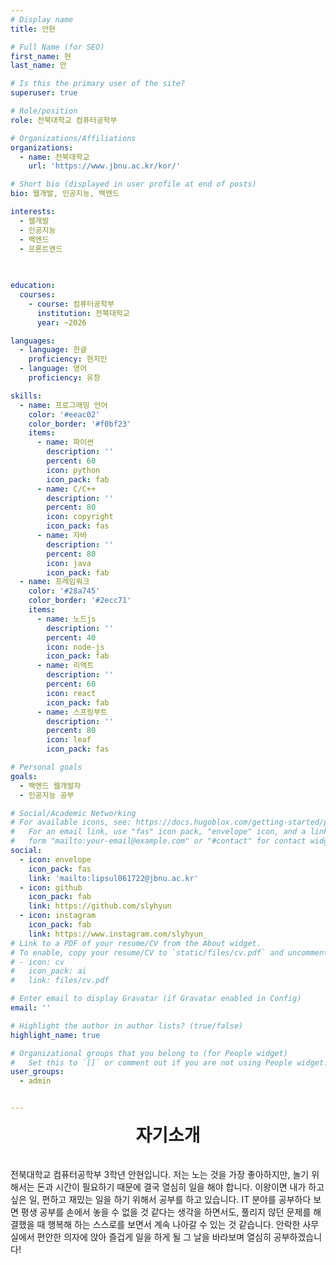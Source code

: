```yaml
---
# Display name
title: 안현

# Full Name (for SEO)
first_name: 현
last_name: 안

# Is this the primary user of the site?
superuser: true

# Role/position
role: 전북대학교 컴퓨터공학부 

# Organizations/Affiliations
organizations:
  - name: 전북대학교
    url: 'https://www.jbnu.ac.kr/kor/'

# Short bio (displayed in user profile at end of posts)
bio: 웹개발, 인공지능, 백엔드

interests:
  - 웹개발
  - 인공지능
  - 백엔드
  - 프론트엔드
  

  
education:
  courses:
    - course: 컴퓨터공학부
      institution: 전북대학교
      year: ~2026

languages:
  - language: 한글
    proficiency: 현지인
  - language: 영어
    proficiency: 유창

skills:
  - name: 프로그래밍 언어
    color: '#eeac02'
    color_border: '#f0bf23'
    items:
      - name: 파이썬
        description: ''
        percent: 60
        icon: python
        icon_pack: fab
      - name: C/C++
        description: ''
        percent: 80
        icon: copyright
        icon_pack: fas
      - name: 자바
        description: ''
        percent: 80
        icon: java
        icon_pack: fab
  - name: 프레임워크
    color: '#28a745'
    color_border: '#2ecc71'
    items:
      - name: 노드js
        description: ''
        percent: 40
        icon: node-js
        icon_pack: fab
      - name: 리액트
        description: ''
        percent: 60
        icon: react
        icon_pack: fab
      - name: 스프링부트
        description: ''
        percent: 80
        icon: leaf
        icon_pack: fas

# Personal goals
goals:
  - 백엔드 웹개발자
  - 인공지능 공부

# Social/Academic Networking
# For available icons, see: https://docs.hugoblox.com/getting-started/page-builder/#icons
#   For an email link, use "fas" icon pack, "envelope" icon, and a link in the
#   form "mailto:your-email@example.com" or "#contact" for contact widget.
social:
  - icon: envelope
    icon_pack: fas
    link: 'mailto:lipsul061722@jbnu.ac.kr'
  - icon: github
    icon_pack: fab
    link: https://github.com/slyhyun
  - icon: instagram
    icon_pack: fab
    link: https://www.instagram.com/slyhyun_
# Link to a PDF of your resume/CV from the About widget.
# To enable, copy your resume/CV to `static/files/cv.pdf` and uncomment the lines below.
# - icon: cv
#   icon_pack: ai
#   link: files/cv.pdf

# Enter email to display Gravatar (if Gravatar enabled in Config)
email: ''

# Highlight the author in author lists? (true/false)
highlight_name: true

# Organizational groups that you belong to (for People widget)
#   Set this to `[]` or comment out if you are not using People widget.
user_groups:
  - admin


---
```

<div style="text-align: center; font-size: 2em; font-weight: bold;">
  자기소개
</div>
<br>
<br>
전북대학교 컴퓨터공학부 3학년 안현입니다. 저는 노는 것을 가장 좋아하지만, 놀기 위해서는 돈과 시간이 필요하기 때문에 결국 열심히 일을 해야 합니다.  이왕이면 내가 하고 싶은 일, 편하고 재밌는 일을 하기 위해서 공부를 하고 있습니다. IT 분야를 공부하다 보면 평생 공부를 손에서 놓을 수 없을 것 같다는 생각을 하면서도, 풀리지 않던 문제를 해결했을 때 행복해 하는 스스로를 보면서 계속 나아갈 수 있는 것 같습니다. 안락한 사무실에서 편안한 의자에 앉아 즐겁게 일을 하게 될 그 날을 바라보며 열심히 공부하겠습니다!
<br>
<br>